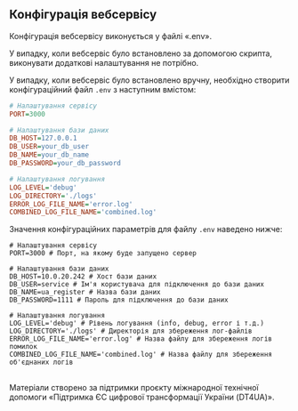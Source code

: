 ## Конфігурація вебсервісу

Конфігурація вебсервісу виконується у файлі «.env».

У випадку, коли вебсервіс було встановлено за допомогою скрипта, виконувати додаткові налаштування не потрібно.

У випадку, коли вебсервіс було встановлено вручну, необхідно створити конфігураційний файл ```.env``` з наступним вмістом:

```ini
# Налаштування сервісу
PORT=3000

# Налаштування бази даних
DB_HOST=127.0.0.1
DB_USER=your_db_user
DB_NAME=your_db_name
DB_PASSWORD=your_db_password

# Налаштування логування
LOG_LEVEL='debug'
LOG_DIRECTORY='./logs'
ERROR_LOG_FILE_NAME='error.log'
COMBINED_LOG_FILE_NAME='combined.log'
```

Значення конфігураційних параметрів для файлу `.env` наведено нижче:

   ```env
  # Налаштування сервісу
  PORT=3000 # Порт, на якому буде запущено сервер

  # Налаштування бази даних
  DB_HOST=10.0.20.242 # Хост бази даних
  DB_USER=service # Ім'я користувача для підключення до бази даних
  DB_NAME=ua_register # Назва бази даних
  DB_PASSWORD=1111 # Пароль для підключення до бази даних

  # Налаштування логування
  LOG_LEVEL='debug' # Рівень логування (info, debug, error і т.д.)
  LOG_DIRECTORY='./logs' # Директорія для збереження лог-файлів
  ERROR_LOG_FILE_NAME='error.log' # Назва файлу для збереження логів помилок
  COMBINED_LOG_FILE_NAME='combined.log' # Назва файлу для збереження об'єднаних логів
   ```

##
Матеріали створено за підтримки проєкту міжнародної технічної допомоги «Підтримка ЄС цифрової трансформації України (DT4UA)».
